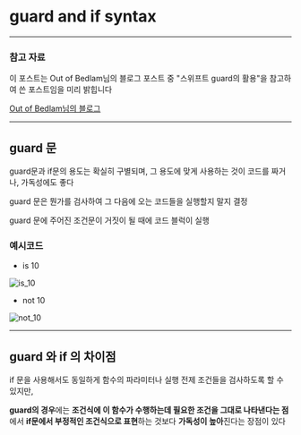 # guard and if syntax

---

### 참고 자료

이 포스트는 Out of Bedlam님의 블로그 포스트 중 "스위프트 guard의 활용"을 참고하여 쓴 포스트임을 미리 밝힙니다

[Out of Bedlam님의 블로그](https://outofbedlam.github.io/swift/2016/03/04/guard/)

---

## guard 문

guard문과 if문의 용도는 확실히 구별되며, 그 용도에 맞게 사용하는 것이 코드를 짜거나, 가독성에도 좋다

guard 문은 뭔가를 검사하여 그 다음에 오는 코드들을 실행할지 말지 결정

guard 문에 주어진 조건문이 거짓이 될 때에 코드 블럭이 실행

### 예시코드

- is 10

![is_10](https://user-images.githubusercontent.com/42841888/58601886-b6e2dd00-82c5-11e9-80af-68300384d09b.png)

- not 10

![not_10](https://user-images.githubusercontent.com/42841888/58602048-530ce400-82c6-11e9-9ba9-e36e6648a23b.png)

---

## guard 와 if 의 차이점

if 문을 사용해서도 동일하게 함수의 파라미터나 실행 전제 조건들을 검사하도록 할 수 있지만,

**guard의 경우**에는 **조건식에 이 함수가 수행하는데 필요한 조건을 그대로 나타낸다는 점**에서 **if문에서 부정적인 조건식으로 표현**하는 것보다 **가독성이 높아**진다는 장점이 있다
